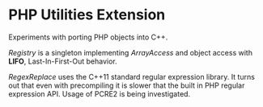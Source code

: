 # PHP Utilities Extension

Experiments with porting PHP objects into C++.

*Registry* is a singleton implementing *ArrayAccess* and object access with **LIFO**, Last-In-First-Out behavior.

*RegexReplace* uses the C++11 standard regular expression library. It turns out that even with precompiling it is slower that the built in PHP regular expression API. Usage of PCRE2 is being investigated.